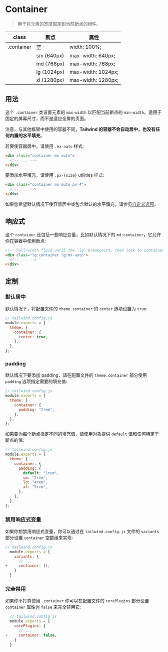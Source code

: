 # Container

> 用于将元素的宽度固定到当前断点的组件。

| class      | 断点        | 属性               |
| ---------- | ----------- | ------------------ |
| .container | 空          | width: 100%;       |
|            | sm (640px)  | max-width: 640px;  |
|            | md (768px)  | max-width: 768px;  |
|            | lg (1024px) | max-width: 1024px; |
|            | xl (1280px) | max-width: 1280px; |

## 用法

这个 `.container` 类设置元素的 `max-width` 以匹配当前断点的 `min-width`。适用于固定的屏幕尺寸，而不是适应全屏的页面。

注意，与其他框架中使用的容器不同，**Tailwind 的容器不会自动居中，也没有任何内置的水平填充**。

若要使容器居中，请使用 `.mx-auto` 样式:

```html
<div class="container mx-auto">
  <!-- ... -->
</div>
```

要添加水平填充，请使用 `.px-{size}` utilities 样式:

```html
<div class="container mx-auto px-4">
  <!-- ... -->
</div>
```

如果您希望默认情况下使容器居中或包含默认的水平填充，请参见[自定义选项](https://tailwindcss.com/docs/container#customizing)。

## 响应式

这个 `container` 还包括一些响应变量，比如默认情况下的 `md:container`，它允许你在容器中使用断点:

```html
<!-- Full-width fluid until the `lg` breakpoint, then lock to container -->
<div class="lg:container lg:mx-auto">
  <!-- ... -->
</div>
```

## 定制

### 默认居中

默认情况下，将配置文件的 `theme.container` 的 `center` 选项设置为 `true`:

```js
// tailwind.config.js
module.exports = {
  theme: {
    container: {
      center: true,
    },
  },
};
```

### padding

默认情况下要添加 padding，请在配置文件的 `theme.container` 部分使用 `padding` 选项指定需要的填充值:

```js
// tailwind.config.js
module.exports = {
  theme: {
    container: {
      padding: "2rem",
    },
  },
};
```

如果要为每个断点指定不同的填充值，请使用对象提供 `default` 值和任何特定于断点的值:

```js
// tailwind.config.js
module.exports = {
  theme: {
    container: {
      padding: {
        default: "1rem",
        sm: "2rem",
        lg: "4rem",
        xl: "5rem",
      },
    },
  },
};
```

### 禁用响应式变量

如果你想禁用响应式变量，你可以通过在 `tailwind.config.js` 文件的 `variants` 部分设置 `container` 空数组来实现:

```js
// tailwind.config.js
  module.exports = {
    variants: {
      // ...
+     container: [],
    }
  }
```

### 完全禁用

如果你不打算使用 `.container` 你可以在配置文件的 `corePlugins` 部分设置 `container` 属性为 `false` 来完全禁用它:

```js
  // tailwind.config.js
  module.exports = {
    corePlugins: {
      // ...
+     container: false,
    }
  }
```